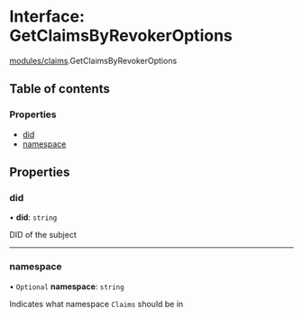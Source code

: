 # Interface: GetClaimsByRevokerOptions

[modules/claims](../modules/modules_claims.md).GetClaimsByRevokerOptions

## Table of contents

### Properties

- [did](modules_claims.GetClaimsByRevokerOptions.md#did)
- [namespace](modules_claims.GetClaimsByRevokerOptions.md#namespace)

## Properties

### did

• **did**: `string`

DID of the subject

___

### namespace

• `Optional` **namespace**: `string`

Indicates what namespace `Claims` should be in
